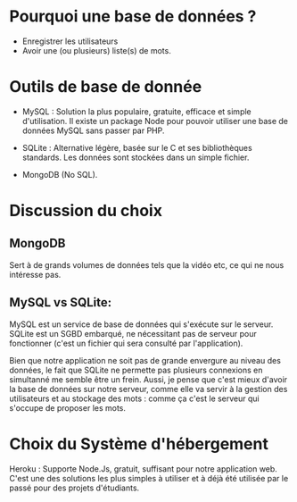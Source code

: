 # Pourquoi une base de données ?

- Enregistrer les utilisateurs
- Avoir une (ou plusieurs) liste(s) de mots.

# Outils de base de donnée

- MySQL : Solution la plus populaire, gratuite, efficace et simple d'utilisation. Il existe un package Node pour pouvoir utiliser une base de données MySQL sans passer par PHP.
- SQLite : Alternative légère, basée sur le C et ses bibliothèques standards. Les données sont stockées dans un simple fichier.

- MongoDB (No SQL).


# Discussion du choix

## MongoDB
Sert à de grands volumes de données tels que la vidéo etc, ce qui ne nous intéresse pas.


## MySQL vs SQLite:

MySQL est un service de base de données qui s'exécute sur le serveur.
SQLite est un SGBD embarqué, ne nécessitant pas de serveur pour fonctionner (c'est un fichier qui sera consulté par l'application). 

Bien que notre application ne soit pas de grande envergure au niveau des données, le fait que SQLite ne permette pas plusieurs connexions en simultanné me semble être un frein. Aussi, je pense que c'est mieux d'avoir la base de données sur notre serveur, comme elle va servir à la gestion des utilisateurs et au stockage des mots : comme ça c'est le serveur qui s'occupe de proposer les mots.

# Choix du Système d'hébergement

Heroku : Supporte Node.Js, gratuit, suffisant pour notre application web.
C'est une des solutions les plus simples à utiliser et à déjà été utilisée par le passé pour des projets d'étudiants.